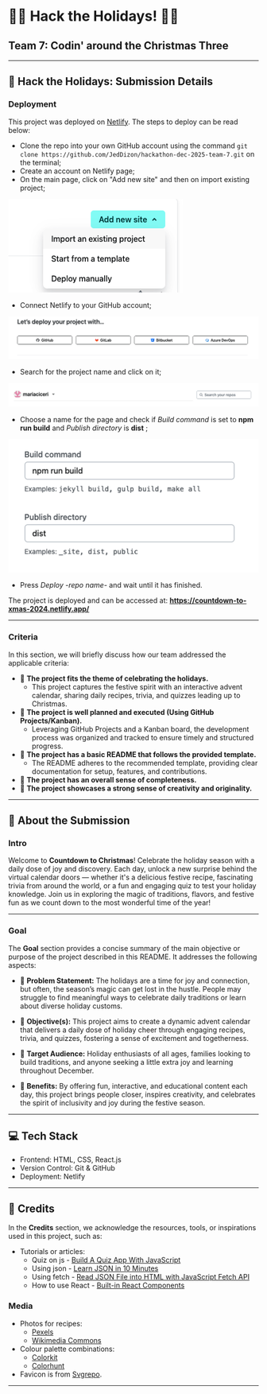 # 🎅✨ Hack the Holidays! 🎄🎁  

## Team 7: Codin' around the Christmas Three

---

## **🎄 Hack the Holidays: Submission Details**  

### **Deployment**  
This project was deployed on [Netlify](https://www.netlify.com/). The steps to deploy can be read below:
- Clone the repo into your own GitHub account using the command `git clone https://github.com/JedDizon/hackathon-dec-2025-team-7.git` on the terminal;
- Create an account on Netlify page;
- On the main page, click on "Add new site" and then on import existing project;

![Add new site and import existing project buttons](/docs/images/step1.png)
- Connect Netlify to your GitHub account;

![Buttons of different version control tools](/docs/images/step2.png)

- Search for the project name and click on it;

![Search your repos input filed](/docs/images/step3.png)

- Choose a name for the page and check if _Build command_ is set to **npm run build** and _Publish directory_ is **dist** ;

![Build command and Publish directory fields](/docs/images/step4.png)

- Press *Deploy -repo name-* and wait until it has finished.

The project is deployed and can be accessed at: 
**https://countdown-to-xmas-2024.netlify.app/**  

---

### **Criteria**  
In this section, we will briefly discuss how our team addressed the applicable criteria:  
- 🎁 **The project fits the theme of celebrating the holidays.**  
    - This project captures the festive spirit with an interactive advent calendar, sharing daily recipes, trivia, and quizzes leading up to Christmas.
- 🎁 **The project is well planned and executed (Using GitHub Projects/Kanban).**  
    - Leveraging GitHub Projects and a Kanban board, the development process was organized and tracked to ensure timely and structured progress.
- 🎁 **The project has a basic README that follows the provided template.** 
    - The README adheres to the recommended template, providing clear documentation for setup, features, and contributions.
- 🎁 **The project has an overall sense of completeness.**  
- 🎁 **The project showcases a strong sense of creativity and originality.**  

---

## **🎅 About the Submission**  

### **Intro**  

Welcome to **Countdown to Christmas**! Celebrate the holiday season with a daily dose of joy and discovery. Each day, unlock a new surprise behind the virtual calendar doors — whether it's a delicious festive recipe, fascinating trivia from around the world, or a fun and engaging quiz to test your holiday knowledge. Join us in exploring the magic of traditions, flavors, and festive fun as we count down to the most wonderful time of the year!

---

### **Goal**  
The **Goal** section provides a concise summary of the main objective or purpose of the project described in this README. It addresses the following aspects:  

- 🎄 **Problem Statement:** The holidays are a time for joy and connection, but often, the season’s magic can get lost in the hustle. People may struggle to find meaningful ways to celebrate daily traditions or learn about diverse holiday customs.

- 🎄 **Objective(s):** This project aims to create a dynamic advent calendar that delivers a daily dose of holiday cheer through engaging recipes, trivia, and quizzes, fostering a sense of excitement and togetherness.

- 🎄 **Target Audience:** Holiday enthusiasts of all ages, families looking to build traditions, and anyone seeking a little extra joy and learning throughout December.

- 🎄 **Benefits:** By offering fun, interactive, and educational content each day, this project brings people closer, inspires creativity, and celebrates the spirit of inclusivity and joy during the festive season. 

---

## **💻 Tech Stack**  
- Frontend: HTML, CSS, React.js 
- Version Control: Git & GitHub  
- Deployment: Netlify

---

## **🌟 Credits**  
In the **Credits** section, we acknowledge the resources, tools, or inspirations used in this project, such as:  
- Tutorials or articles:
    - Quiz on js - [Build A Quiz App With JavaScript](https://www.youtube.com/watch?v=riDzcEQbX6k&t=1s)
    - Using json - [Learn JSON in 10 Minutes](https://www.youtube.com/watch?v=iiADhChRriM&t=16s)
    - Using fetch - [Read JSON File into HTML with JavaScript Fetch API](https://www.youtube.com/watch?v=Oage6H4GX2o)
    - How to use React - [Built-in React Components](https://react.dev/reference/react)


### Media 

- Photos for recipes: 
  - [Pexels](https://www.pexels.com)
  - [Wikimedia Commons](https://commons.wikimedia.org/wiki/Main_Page)
- Colour palette combinations: 
  - [Colorkit](https://colorkit.co/palettes/christmas/)
  - [Colorhunt](https://colorhunt.co/palettes/christmas)
- Favicon is from [Svgrepo](https://www.svgrepo.com/).
---

